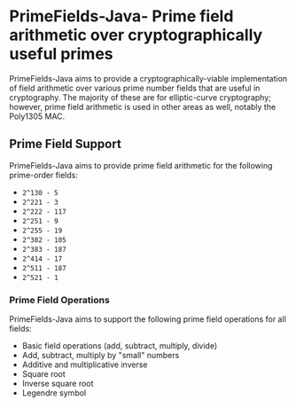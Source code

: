 # PrimeFields-Java- Prime field arithmetic over cryptographically useful primes

PrimeFields-Java aims to provide a cryptographically-viable implementation of
field arithmetic over various prime number fields that are useful in
cryptography.  The majority of these are for elliptic-curve cryptography;
however, prime field arithmetic is used in other areas as well, notably the
Poly1305 MAC.

## Prime Field Support

PrimeFields-Java aims to provide prime field arithmetic for the following
prime-order fields:

* `2^130 - 5`
* `2^221 - 3`
* `2^222 - 117`
* `2^251 - 9`
* `2^255 - 19`
* `2^382 - 105`
* `2^383 - 187`
* `2^414 - 17`
* `2^511 - 187`
* `2^521 - 1`

### Prime Field Operations

PrimeFields-Java aims to support the following prime field operations for all
fields:

* Basic field operations (add, subtract, multiply, divide)
* Add, subtract, multiply by "small" numbers
* Additive and multiplicative inverse
* Square root
* Inverse square root
* Legendre symbol

